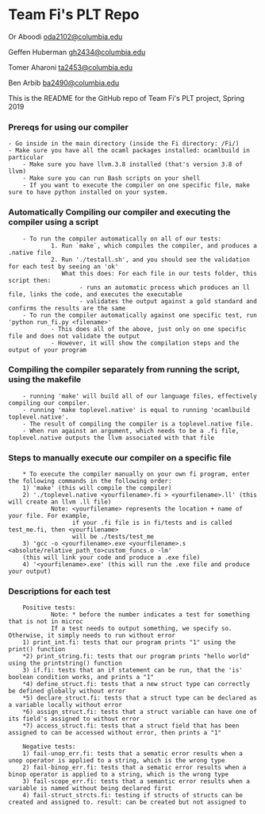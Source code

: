 # Team Fi's PLT Repo

Or Aboodi oda2102@columbia.edu

Geffen Huberman gh2434@columbia.edu

Tomer Aharoni ta2453@columbia.edu

Ben Arbib ba2490@columbia.edu

This is the README for the GitHub repo of Team Fi's PLT project, Spring 2019


### Prereqs for using our compiler
	- Go inside in the main directory (inside the Fi directory: /Fi/)
	- Make sure you have all the ocaml packages installed: ocamlbuild in particular
        - Make sure you have llvm.3.8 installed (that's version 3.8 of llvm)
        - Make sure you can run Bash scripts on your shell
        - If you want to execute the compiler on one specific file, make sure to have python installed on your system.

### Automatically Compiling our compiler and executing the compiler using a script
        - To run the compiler automatically on all of our tests:
                1. Run `make`, which compiles the compiler, and produces a .native file
                2. Run './testall.sh', and you should see the validation for each test by seeing an 'ok'
                   What this does: For each file in our tests folder, this script then:
                        - runs an automatic process which produces an ll file, links the code, and executes the executable
                        - validates the output against a gold standard and confirms the results are the same
        - To run the compiler automatically against one specific test, run 'python run_fi.py <filename>'
                - This does all of the above, just only on one specific file and does not validate the output
                - However, it will show the compilation steps and the output of your program

### Compiling the compiler separately from running the script, using the makefile
        - running 'make' will build all of our language files, effectively compiling our compiler.
        - running 'make toplevel.native' is equal to running 'ocamlbuild toplevel.native'. 
        - The result of compiling the compiler is a toplevel.native file.
        - When run against an argument, which needs to be a .fi file, toplevel.native outputs the llvm associated with that file

### Steps to manually execute our compiler on a specific file 
        * To execute the compiler manually on your own fi program, enter the following commands in the following order:
        1) 'make' (this will compile the compiler)
        2) './toplevel.native <yourfilename>.fi > <yourfilename>.ll' (this will create an llvm .ll file) 
                Note: <yourfilename> represents the location + name of your file. For example,
                      if your .fi file is in fi/tests and is called test_me.fi, then <yourfilename> 
                      will be ./tests/test_me 
        3) 'gcc -o <yourfilename>.exe <yourfilename>.s <absolute/relative_path_to>custom_funcs.o -lm' 
		(this will link your code and produce a .exe file)
        4) '<yourfilename>.exe' (this will run the .exe file and produce your output)

### Descriptions for each test
        Positive tests:
                Note: * before the number indicates a test for something that is not in microc
                If a test needs to output something, we specify so. Otherwise, it simply needs to run without error
        1) print_int.fi: tests that our program prints "1" using the print() function
        *2) print_string.fi: tests that our program prints "hello world" using the printstring() function
        3) if.fi: tests that an if statement can be run, that the 'is' boolean condition works, and prints a "1"
        *4) define_struct.fi: tests that a new struct type can correctly be defined globally without error
        *5) declare_struct.fi: tests that a struct type can be declared as a variable locally without error
        *6) assign_struct.fi: tests that a struct variable can have one of its field's assigned to without error
        *7) access_struct.fi: tests that a struct field that has been assigned to can be accessed without error, then prints a "1"

        Negative tests:
        1) fail-unop_err.fi: tests that a sematic error results when a unop operator is applied to a string, which is the wrong type
        2) fail-binop_err.fi: tests that a sematic error results when a binop operator is applied to a string, which is the wrong type
        3) fail-scope_err.fi: tests that a semantic error results when a variable is named without being declared first
        4) fail-struct_strcts.fi: testing if structs of structs can be created and assigned to. result: can be created but not assigned to
